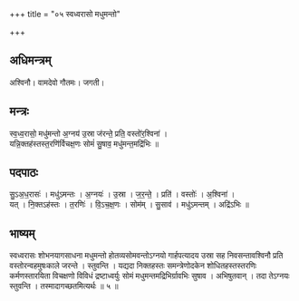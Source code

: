 +++
title = "०५ स्वध्वरासो मधुमन्तो"

+++
## अधिमन्त्रम्
अश्विनौ। वामदेवो गौतमः। जगती।

## मन्त्रः
स्व॒ध्व॒रासो॒ मधु॑मन्तो अ॒ग्नय॑ उ॒स्रा ज॑रन्ते॒ प्रति॒ वस्तो॑र॒श्विना॑ ।  
यन्नि॒क्तह॑स्तस्त॒रणि॑र्विचक्ष॒णः सोमं॑ सु॒षाव॒ मधु॑मन्त॒मद्रि॑भिः ॥

## पदपाठः
सु॒ऽअ॒ध॒रासः॑ । मधु॑ऽमन्तः । अ॒ग्नयः॑ । उ॒स्रा । ज॒र॒न्ते॒ । प्रति॑ । वस्तोः॑ । अ॒श्विना॑ ।  
यत् । नि॒क्तऽह॑स्तः । त॒रणिः॑ । वि॒ऽच॒क्ष॒णः । सोम॑म् । सु॒साव॑ । मधु॑ऽमन्तम् । अद्रि॑ऽभिः ॥

## भाष्यम्
स्वध्वरासः शोभनयागसाधना मधुमन्तो होतव्यसोमवन्तोऽग्नयो गार्हपत्यादय उस्रा सह निवसन्तावश्विनौ प्रति वस्तोरन्वहमुषःकाले जरन्ते । स्तुवन्ति । यद्यदा निक्तहस्तः समन्त्रेणोदकेन शोधितहस्तस्तरणिः कर्मणस्तारयिता विचक्षणो विविधं द्रष्टाध्वर्युः सोमं मधुमन्तमद्रिभिर्ग्रावभिः सुषाव । अभिषुतवान् । तदा तेऽग्नयः स्तुवन्ति । तस्मादागच्छतमित्यर्थः ॥ ५ ॥